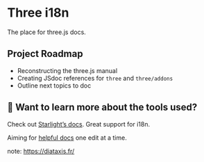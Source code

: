 # Three i18n

The place for three.js docs.

## Project Roadmap

- Reconstructing the three.js manual
- Creating JSdoc references for `three` and `three/addons`
- Outline next topics to doc

## 👀 Want to learn more about the tools used?

Check out [Starlight’s docs](https://starlight.astro.build/). Great support for i18n.

Aiming for [helpful docs](https://www.youtube.com/watch?v=jcpkVJr-rUw) one edit at a time.

note: https://diataxis.fr/
